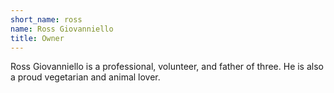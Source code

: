 ```yaml
---
short_name: ross
name: Ross Giovanniello
title: Owner
---
```


Ross Giovanniello is a professional, volunteer, and father of three.  He is also a proud vegetarian and animal lover.